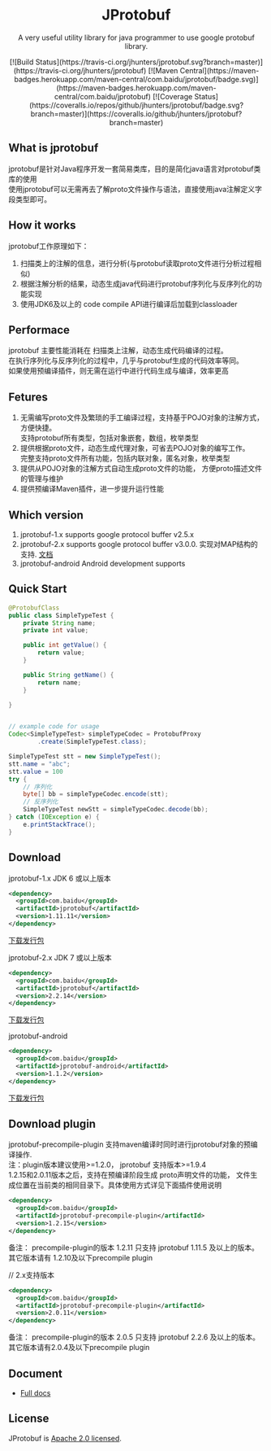 
<h1 align="center">JProtobuf</h1>

<p align="center">
A very useful utility library for java programmer to use google protobuf library.
</p>

<p align="center">
[![Build Status](https://travis-ci.org/jhunters/jprotobuf.svg?branch=master)](https://travis-ci.org/jhunters/jprotobuf)
[![Maven Central](https://maven-badges.herokuapp.com/maven-central/com.baidu/jprotobuf/badge.svg)](https://maven-badges.herokuapp.com/maven-central/com.baidu/jprotobuf)
[![Coverage Status](https://coveralls.io/repos/github/jhunters/jprotobuf/badge.svg?branch=master)](https://coveralls.io/github/jhunters/jprotobuf?branch=master)
</p>


## What is jprotobuf
jprotobuf是针对Java程序开发一套简易类库，目的是简化java语言对protobuf类库的使用<br>
使用jprotobuf可以无需再去了解proto文件操作与语法，直接使用java注解定义字段类型即可。<br>


## How it works
jprotobuf工作原理如下：<br>
1. 扫描类上的注解的信息，进行分析(与protobuf读取proto文件进行分析过程相似)<br>
2. 根据注解分析的结果，动态生成java代码进行protobuf序列化与反序列化的功能实现<br>
3. 使用JDK6及以上的 code compile API进行编译后加载到classloader

## Performace
jprotobuf 主要性能消耗在 扫描类上注解，动态生成代码编译的过程。<br>
在执行序列化与反序列化的过程中，几乎与protobuf生成的代码效率等同。<br>
如果使用预编译插件，则无需在运行中进行代码生成与编译，效率更高

## Fetures
1. 无需编写proto文件及繁琐的手工编译过程，支持基于POJO对象的注解方式，方便快捷。<br>
   支持protobuf所有类型，包括对象嵌套，数组，枚举类型<br>
2. 提供根据proto文件，动态生成代理对象，可省去POJO对象的编写工作。<br>
   完整支持proto文件所有功能，包括内联对象，匿名对象，枚举类型<br>
3. 提供从POJO对象的注解方式自动生成proto文件的功能， 方便proto描述文件的管理与维护<br>
4. 提供预编译Maven插件，进一步提升运行性能

## Which version
1. jprotobuf-1.x supports google protocol buffer v2.5.x<br>
2. jprotobuf-2.x supports google protocol buffer v3.0.0. 实现对MAP结构的支持. [文档](https://github.com/jhunters/jprotobuf/tree/master/v3)<br>
3. jprotobuf-android Android development supports



## Quick Start

```java
@ProtobufClass
public class SimpleTypeTest {
    private String name;
    private int value;

    public int getValue() {
        return value;
    }

    public String getName() {
        return name;
    }

}


// example code for usage
Codec<SimpleTypeTest> simpleTypeCodec = ProtobufProxy
        .create(SimpleTypeTest.class);

SimpleTypeTest stt = new SimpleTypeTest();
stt.name = "abc";
stt.value = 100
try {
    // 序列化
    byte[] bb = simpleTypeCodec.encode(stt);
    // 反序列化
    SimpleTypeTest newStt = simpleTypeCodec.decode(bb);
} catch (IOException e) {
    e.printStackTrace();
}


```

## Download
jprotobuf-1.x  JDK 6 或以上版本

```xml
<dependency>
  <groupId>com.baidu</groupId>
  <artifactId>jprotobuf</artifactId>
  <version>1.11.11</version>
</dependency>
```
[下载发行包](http://repo1.maven.org/maven2/com/baidu/jprotobuf/)

jprotobuf-2.x  JDK 7 或以上版本
```xml
<dependency>
  <groupId>com.baidu</groupId>
  <artifactId>jprotobuf</artifactId>
  <version>2.2.14</version>
</dependency>
```
[下载发行包](https://oss.sonatype.org/content/repositories/snapshots/com/baidu/jprotobuf/2.0.1-SNAPSHOT/)

jprotobuf-android  
```xml
<dependency>
  <groupId>com.baidu</groupId>
  <artifactId>jprotobuf-android</artifactId>
  <version>1.1.2</version>
</dependency>
```
[下载发行包](http://repo1.maven.org/maven2/com/baidu/jprotobuf-android/)


## Download plugin
jprotobuf-precompile-plugin 支持maven编译时同时进行jprotobuf对象的预编译操作. <br>
注：plugin版本建议使用>=1.2.0， jprotobuf 支持版本>=1.9.4   
1.2.15和2.0.11版本之后，支持在预编译阶段生成 proto声明文件的功能， 文件生成位置在当前类的相同目录下。具体使用方式详见下面插件使用说明
```xml
<dependency>
  <groupId>com.baidu</groupId>
  <artifactId>jprotobuf-precompile-plugin</artifactId>
  <version>1.2.15</version>
</dependency>
```
备注： precompile-plugin的版本 1.2.11 只支持 jprotobuf 1.11.5 及以上的版本。    其它版本请有 1.2.10及以下precompile plugin

// 2.x支持版本
```xml
<dependency>
  <groupId>com.baidu</groupId>
  <artifactId>jprotobuf-precompile-plugin</artifactId>
  <version>2.0.11</version>
</dependency>
```
备注： precompile-plugin的版本 2.0.5 只支持 jprotobuf 2.2.6 及以上的版本。     其它版本请有2.0.4及以下precompile plugin

## Document

- [Full docs](./Document.md)


## License
JProtobuf is [Apache 2.0 licensed](./LICENSE).
